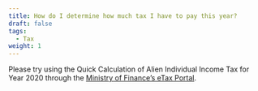 ```yaml
---
title: How do I determine how much tax I have to pay this year?
draft: false
tags:
  - Tax
weight: 1
---
```

Please try using the Quick Calculation of Alien Individual Income Tax for Year 2020 through the [Ministry of Finance’s eTax Portal](https://www.etax.nat.gov.tw/etwmain/en/etw158w/1502 " to Ministry of Finance’s eTax Portal").